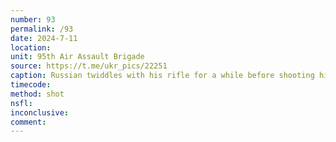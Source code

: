 ```yaml
---
number: 93
permalink: /93
date: 2024-7-11
location: 
unit: 95th Air Assault Brigade
source: https://t.me/ukr_pics/22251
caption: Russian twiddles with his rifle for a while before shooting himself in the head
timecode: 
method: shot
nsfl: 
inconclusive: 
comment: 
---
```

<script async src="https://telegram.org/js/telegram-widget.js?22" data-telegram-post="ukr_pics/22251" data-width="100%" data-userpic="false"></script>